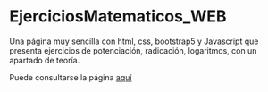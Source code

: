 # EjerciciosMatematicos_WEB
Una página muy sencilla con html, css, bootstrap5 y Javascript que presenta ejercicios de potenciación, radicación, logaritmos, con un apartado de teoría.

Puede consultarse la página [aquí][1]


[1]:https://dannyngve5.github.io/EjerciciosMatematicos_WEB/
